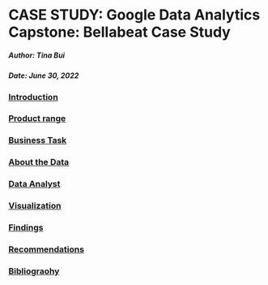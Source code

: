 # CASE STUDY: Google Data Analytics Capstone: Bellabeat Case Study
##### Author: Tina Bui

##### Date: June 30, 2022
###  [Introduction](#1-introduction)
###  [Product range](#2-productrange)
###  [Business Task](#3-businesstask)
###  [About the Data](#4-aboutthedata)
###  [Data Analyst](#5-dataanalyst)
###  [Visualization](#6-visualization)
###  [Findings](#7-findings)
###  [Recommendations](#7-recommendation)
###  [Bibliograohy](#7-bibliograohy)

